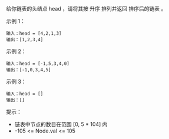 给你链表的头结点 head ，请将其按 升序 排列并返回 排序后的链表 。

示例 1：
```
输入：head = [4,2,1,3]
输出：[1,2,3,4]
```
示例 2：
```
输入：head = [-1,5,3,4,0]
输出：[-1,0,3,4,5]
```
示例 3：
```
输入：head = []
输出：[]
```

提示：
- 链表中节点的数目在范围 [0, 5 * 104] 内
- -105 <= Node.val <= 105
